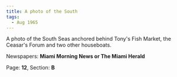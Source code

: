 ```yaml
---  
title: A photo of the South  
tags:  
  - Aug 1965  
---  
```

  
A photo of the South Seas anchored behind Tony's Fish Market, the Ceasar's Forum and two other houseboats.  
  
Newspapers: **Miami Morning News or The Miami Herald**  
  
Page: **12**, Section: **B** 
